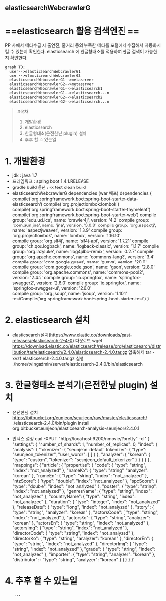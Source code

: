 ## elasticsearchWebcrawlerG 
# ==elasticsearch 활용 검색엔진 ==
PP 사에서 메타수급 시 출연진, 줄거리 등의 부족한 메타를 포털에서 수집해서 자동화시킬 수 있는지 확인한다.
elasticsearch 에 한글형태소를 적용하여 한글 검색이 가능한지 확인한다.

```mermaid
graph TD;
  user-->elasticsearchWebcrawlerG1
  user-->elasticsearchWebcrawlerG2
  elasticsearchWebcrawlerG1-->metaserver
  elasticsearchWebcrawlerG2-->metaserver
  elasticsearchWebcrawlerG1-->elasticsearch1
  elasticsearchWebcrawlerG1-->elasticsearch...n
  elasticsearchWebcrawlerG2-->elasticsearch2
  elasticsearchWebcrawlerG2-->elasticsearch...n
```

>  #목차
>  1. 개발환경
>  2. elasticsearch
>  3. 한글형태소(은전한닢 plugin) 설치
>  4. 추후 할 수 있는일

# 1. 개발환경
- jdk : java 1.7
- 프레임워크 : spring boot 1.4.1.RELEASE
- gradle build 옵션 : -x test clean build
- elasticsearchWebcrawlerG dependencies (war 배포)
        dependencies {
            compile('org.springframework.boot:spring-boot-starter-data-elasticsearch')
            compile('org.projectlombok:lombok')
            compile('org.springframework.boot:spring-boot-starter-thymeleaf')
            compile('org.springframework.boot:spring-boot-starter-web')
            compile group: 'edu.uci.ics', name: 'crawler4j', version: '4.2'	
            compile group: 'com.sun.jna', name: 'jna', version: '3.0.9'
            compile group: 'org.aspectj', name: 'aspectjweaver', version: '1.8.9'
            compile group: 'org.projectlombok', name: 'lombok', version: '1.16.10'  
            compile group: 'org.slf4j', name: 'slf4j-api', version: '1.7.21'
            compile group: 'ch.qos.logback', name: 'logback-classic', version: '1.1.7'
            compile group: 'org.lazyluke', name: 'log4jdbc-remix', version: '0.2.7'
            compile group: 'org.apache.commons', name: 'commons-lang3', version: '3.4'  
            compile group: 'com.google.guava', name: 'guava', version: '20.0'
            compile group: 'com.google.code.gson', name: 'gson', version: '2.8.0'
            compile group: 'org.apache.commons', name: 'commons-pool2', version: '2.4.2'
            compile group: 'io.springfox', name: 'springfox-swagger2', version: '2.6.0'
            compile group: 'io.springfox', name: 'springfox-swagger-ui', version: '2.6.0'    
            compile group: 'org.jsoup', name: 'jsoup', version: '1.10.1'    
            testCompile('org.springframework.boot:spring-boot-starter-test')
        }

# 2. elasticsearch 설치
- elasticsearch 설치(https://www.elastic.co/downloads/past-releases/elasticsearch-2-4-0)
        다운로드 wget https://download.elastic.co/elasticsearch/release/org/elasticsearch/distribution/tar/elasticsearch/2.4.0/elasticsearch-2.4.0.tar.gz
        압축해제 tar -xvzf elasticsearch-2.4.0.tar.gz
        실행 ./home/tvingadmin/server/elasticsearch-2.4.0/bin/elasticsearch

# 3. 한글형태소 분석기(은전한닢 plugin) 설치
- 은전한닢 설치 https://bitbucket.org/eunjeon/seunjeon/raw/master/elasticsearch/
		./elasticsearch-2.4.0/bin/plugin install org.bitbucket.eunjeon/elasticsearch-analysis-seunjeon/2.4.0.1

- 인덱스 설정
		curl -XPUT "http://localhost:9200/nmovie/?pretty" -d '
        {
          "settings": {
            "number_of_shards": 1,
            "number_of_replicas": 0,
            "index": {
              "analysis": {
                "tokenizer": {
                  "seunjeon_default_tokenizer": {
                    "type": "seunjeon_tokenizer",
                    "user_words": [
                    ]
                  }
                },
                "analyzer": {
                  "korean": {
                    "type": "custom",
                    "tokenizer": "seunjeon_default_tokenizer"
                  }
                }
              }
            }
          },
          "mappings": {
            "article": {
              "properties": {
                "code": {
                  "type": "string",
                  "index": "not_analyzed"
                },
                "nameKo": {
                  "type": "string",
                  "analyzer": "korean"
                },
                "nameEn": {
                  "type": "string",
                  "index": "not_analyzed"
                },
                "ntzScore": {
                  "type": "double",
                  "index": "not_analyzed"
                },
                "spcScore": {
                  "type": "double",
                  "index": "not_analyzed"
                },
                "poster": {
                  "type": "string",
                  "index": "not_analyzed"
                },
                "genresName": {
                  "type": "string",
                  "index": "not_analyzed"
                },
                "countryName": {
                  "type": "string",
                  "index": "not_analyzed"
                },
                "duration": {
                  "type": "integer",
                  "index": "not_analyzed"
                },
                "releaseDate": {
                  "type": "long",
                  "index": "not_analyzed"
                },
                "story": {
                  "type": "string",
                  "analyzer": "korean"
                },
                "actorsCode": {
                  "type": "string",
                  "index": "not_analyzed"
                },
                "actorsKo": {
                  "type": "string",
                  "analyzer": "korean"
                },
                "actorsEn": {
                  "type": "string",
                  "index": "not_analyzed"
                },
                "actorsImg": {
                  "type": "string",
                  "index": "not_analyzed"
                },
                "directorCode": {
                  "type": "string",
                  "index": "not_analyzed"
                },
                "directorKo": {
                  "type": "string",
                  "analyzer": "korean"
                },
                "directorEn": {
                  "type": "string",
                  "index": "not_analyzed"
                },
                "directorImg": {
                  "type": "string",
                  "index": "not_analyzed"
                },
                "grade": {
                  "type": "string",
                  "index": "not_analyzed"
                },
                "importer": {
                  "type": "string",
                  "analyzer": "korean"
                },
                "distributor": {
                  "type": "string",
                  "analyzer": "korean"
                }
              }
            }
          }
        }'
# 4. 추후 할 수 있는일
		...